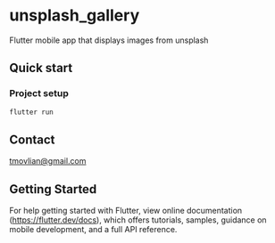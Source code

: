 # unsplash_gallery

Flutter mobile app that displays images from unsplash

## Quick start
### Project setup
 ```sh
 flutter run
 ```


## Contact
tmovlian@gmail.com

## Getting Started

For help getting started with Flutter, view online documentation (https://flutter.dev/docs), which offers tutorials, samples, guidance on mobile development, and a full API reference.
